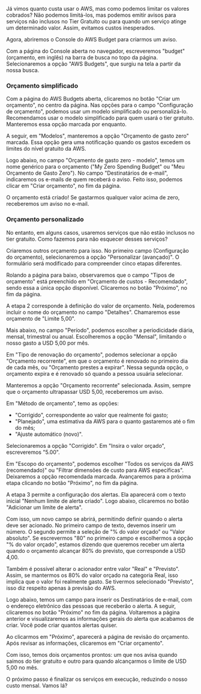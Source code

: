 <div class="formattedText" data-external-links="">
                                <p>Já vimos quanto custa usar o AWS, mas como podemos limitar os valores cobrados? Não podemos limitá-los, mas podemos emitir avisos para serviços não inclusos no Tier Gratuito ou para quando um serviço atinge um determinado valor. Assim, evitamos custos inesperados.</p>
<p>Agora, abriremos o Console do AWS Budget para criarmos um aviso.</p>
<p>Com a página do Console aberta no navegador, escreveremos "budget" (orçamento, em inglês) na barra de busca no topo da página. Selecionaremos a opção "AWS Budgets", que surgiu na tela a partir da nossa busca.</p>
<h3>Orçamento simplificado</h3>
<p>Com a página do AWS Budgets aberta, clicaremos no botão "Criar um orçamento", no centro da página. Nas opções para o campo "Configuração de orçamento", podemos usar um modelo simplificado ou personalizá-lo. Recomendamos usar o modelo simplificado para quem usará o tier gratuito. Manteremos essa opção marcada por enquanto.</p>
<p>A seguir, em "Modelos", manteremos a opção "Orçamento de gasto zero" marcada. Essa opção gera uma notificação quando os gastos excedem os limites do nível gratuito da AWS.</p>
<p>Logo abaixo, no campo "Orçamento de gasto zero - modelo", temos um nome genérico para o orçamento ("My Zero Spending Budget" ou "Meu Orçamento de Gasto Zero"). No campo "Destinatários de e-mail", indicaremos os e-mails de quem receberá o aviso. Feito isso, podemos clicar em "Criar orçamento", no fim da página.</p>
<p>O orçamento está criado! Se gastarmos qualquer valor acima de zero, receberemos um aviso no e-mail.</p>
<h3>Orçamento personalizado</h3>
<p>No entanto, em alguns casos, usaremos serviços que não estão inclusos no tier gratuito. Como fazemos para não esquecer desses serviços?</p>
<p>Criaremos outros orçamento para isso. No primeiro campo (Configuração do orçamento), selecionaremos a opção "Personalizar (avançado)". O formulário será modificado para compreender cinco etapas diferentes.</p>
<p>Rolando a página para baixo, observaremos que o campo "Tipos de orçamento" está preenchido em "Orçamento de custos - Recomendado", sendo essa a única opção disponível. Clicaremos no botão "Próximo", no fim da página.</p>
<p>A etapa 2 corresponde à definição do valor de orçamento. Nela, poderemos incluir o nome do orçamento no campo "Detalhes". Chamaremos esse orçamento de "Limite 5,00".</p>
<p>Mais abaixo, no campo "Período", podemos escolher a periodicidade diária, mensal, trimestral ou anual. Escolheremos a opção "Mensal", limitando o nosso gasto a USD 5,00 por mês.</p>
<p>Em "Tipo de renovação do orçamento", podemos selecionar a opção "Orçamento recorrente", em que o orçamento é renovado no primeiro dia de cada mês, ou "Orçamento prestes a expirar". Nessa segunda opção, o orçamento expira e é renovado só quando a pessoa usuária selecionar.</p>
<p>Manteremos a opção "Orçamento recorrente" selecionada. Assim, sempre que o orçamento ultrapassar USD 5,00, receberemos um aviso.</p>
<p>Em "Método de orçamento", temo as opções:</p>
<ul><li>"Corrigido", correspondente ao valor que realmente foi gasto;</li><li>"Planejado", uma estimativa da AWS para o quanto gastaremos até o fim do mês;</li><li>"Ajuste automático (novo)".</li></ul>
<p>Selecionaremos a opção "Corrigido". Em "Insira o valor orçado", escreveremos "5.00".</p>
<p>Em "Escopo do orçamento", podemos escolher "Todos os serviços da AWS (recomendado)" ou "Filtrar dimensões de custo para AWS específicas". Deixaremos a opção recomendada marcada. Avançaremos para a próxima etapa clicando no botão "Próximo", no fim da página.</p>
<p>A etapa 3 permite a configuração dos alertas. Ela aparecerá com o texto inicial "Nenhum limite de alerta criado". Logo abaixo, clicaremos no botão "Adicionar um limite de alerta".</p>
<p>Com isso, um novo campo se abrirá, permitindo definir quando o alerta deve ser acionado. No primeiro campo de texto, devemos inserir um número. O segundo permite a seleção de "% do valor orçado" ou "Valor absoluto". Se escrevermos "80" no primeiro campo e escolhermos a opção "% do valor orçado", estamos dizendo que queremos receber um alerta quando o orçamento alcançar 80% do previsto, que corresponde a USD 4,00.</p>
<p>Também é possível alterar o acionador entre valor "Real" e "Previsto". Assim, se mantermos os 80% do valor orçado na categoria Real, isso implica que o valor foi realmente gasto. Se tivermos selecionado "Previsto", isso diz respeito apenas à previsão do AWS.</p>
<p>Logo abaixo, temos um campo para inserir os Destinatários de e-mail, com o endereço eletrônico das pessoas que receberão o alerta. A seguir, clicaremos no botão "Próximo" no fim da página. Voltaremos a página anterior e visualizaremos as informações gerais do alerta que acabamos de criar. Você pode criar quantos alertas quiser.</p>
<p>Ao clicarmos em "Próximo", aparecerá a página de revisão do orçamento. Após revisar as informações, clicaremos em "Criar orçamento".</p>
<p>Com isso, temos dois orçamentos prontos: um que nos avisa quando saímos do tier gratuito e outro para quando alcançarmos o limite de USD 5,00 no mês.</p>
<p>O próximo passo é finalizar os serviços em execução, reduzindo o nosso custo mensal. Vamos lá?</p>
                        </div>